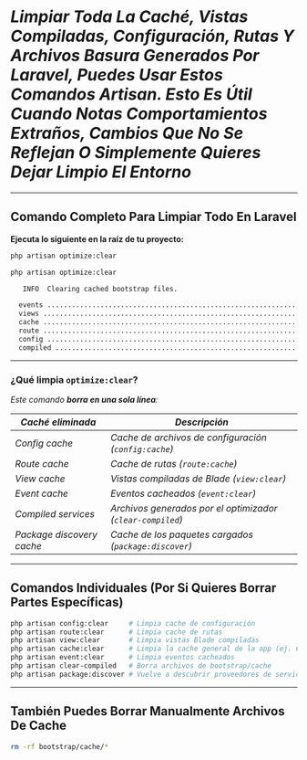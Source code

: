 <!-- Autor: Daniel Benjamin Perez Morales -->
<!-- GitHub: https://github.com/D4nitrix13 -->
<!-- Gitlab: https://gitlab.com/D4nitrix13 -->
<!-- Correo electrónico: danielperezdev@proton.me -->

# ***Limpiar Toda La Caché, Vistas Compiladas, Configuración, Rutas Y Archivos Basura Generados Por Laravel**, Puedes Usar Estos Comandos Artisan. Esto Es Útil Cuando Notas Comportamientos Extraños, Cambios Que No Se Reflejan O Simplemente Quieres Dejar Limpio El Entorno*

---

## **Comando Completo Para Limpiar Todo En Laravel**

**Ejecuta lo siguiente en la raíz de tu proyecto:**

```bash
php artisan optimize:clear
```

```bash
php artisan optimize:clear

   INFO  Clearing cached bootstrap files.  

  events .................................................................................................................................. 1ms DONE
  views ................................................................................................................................... 2ms DONE
  cache ................................................................................................................................... 2ms DONE
  route ................................................................................................................................... 0ms DONE
  config .................................................................................................................................. 0ms DONE
  compiled ................................................................................................................................ 0ms DONE
```

---

### **¿Qué limpia `optimize:clear`?**

*Este comando **borra en una sola línea**:*

| *Caché eliminada*         | *Descripción*                                              |
| ------------------------- | ---------------------------------------------------------- |
| *Config cache*            | *Cache de archivos de configuración (`config:cache`)*      |
| *Route cache*             | *Cache de rutas (`route:cache`)*                           |
| *View cache*              | *Vistas compiladas de Blade (`view:clear`)*                |
| *Event cache*             | *Eventos cacheados (`event:clear`)*                        |
| *Compiled services*       | *Archivos generados por el optimizador (`clear-compiled`)* |
| *Package discovery cache* | *Cache de los paquetes cargados (`package:discover`)*      |

---

## **Comandos Individuales (Por Si Quieres Borrar Partes Específicas)**

```bash
php artisan config:clear     # Limpia cache de configuración
php artisan route:clear      # Limpia cache de rutas
php artisan view:clear       # Limpia vistas Blade compiladas
php artisan cache:clear      # Limpia la cache general de la app (ej. Cache::put)
php artisan event:clear      # Limpia eventos cacheados
php artisan clear-compiled   # Borra archivos de bootstrap/cache
php artisan package:discover # Vuelve a descubrir proveedores de servicios
```

---

## **También Puedes Borrar Manualmente Archivos De Cache**

```bash
rm -rf bootstrap/cache/*
```
